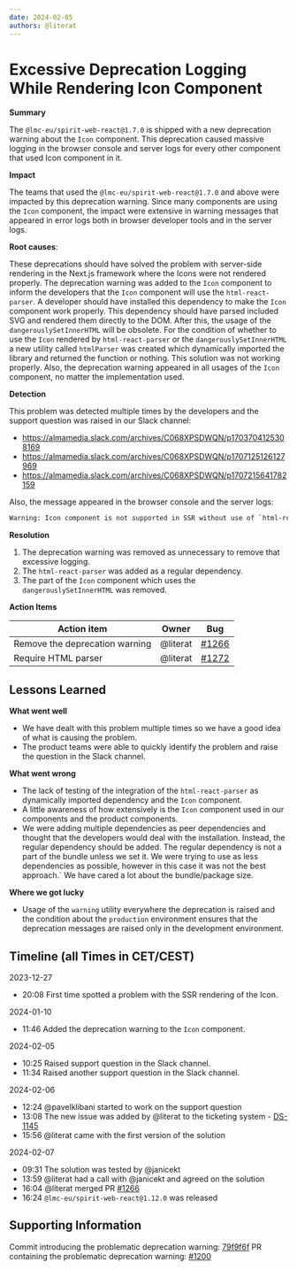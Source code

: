 ```yaml
---
date: 2024-02-05
authors: @literat
---
```


# Excessive Deprecation Logging While Rendering Icon Component

**Summary**

<!-- What is a one or two-line summary of the event that occurred? -->

The `@lmc-eu/spirit-web-react@1.7.0` is shipped with a new deprecation warning about the `Icon` component.
This deprecation caused massive logging in the browser console and server logs for every other component that used Icon component in it.

**Impact**

<!-- What was the scope of impact from the event occurring? How many teams were
impacted? -->

The teams that used the `@lmc-eu/spirit-web-react@1.7.0` and above were impacted by this deprecation warning.
Since many components are using the `Icon` component, the impact were extensive in warning messages that appeared in error logs both in browser developer tools and in the server logs.

**Root causes**:

<!-- Looking back, what ended up being the main reasons why this event occurred?
-->

These deprecations should have solved the problem with server-side rendering in the Next.js framework where the Icons were not rendered properly.
The deprecation warning was added to the `Icon` component to inform the developers that the `Icon` component will use the `html-react-parser`.
A developer should have installed this dependency to make the `Icon` component work properly.
This dependency should have parsed included SVG and rendered them directly to the DOM.
After this, the usage of the `dangerouslySetInnerHTML` will be obsolete.
For the condition of whether to use the `Icon` rendered by `html-react-parser` or the `dangerouslySetInnerHTML` a new utility called `htmlParser` was created which dynamically imported the library and returned the function or nothing.
This solution was not working properly.
Also, the deprecation warning appeared in all usages of the `Icon` component, no matter the implementation used.

**Detection**

<!-- How did we find out or discover that this event had occurred? -->

This problem was detected multiple times by the developers and the support question was raised in our Slack channel:

- https://almamedia.slack.com/archives/C068XPSDWQN/p1703704125308169
- https://almamedia.slack.com/archives/C068XPSDWQN/p1707125126127969
- https://almamedia.slack.com/archives/C068XPSDWQN/p1707215641782159

Also, the message appeared in the browser console and the server logs:

```bash
Warning: Icon component is not supported in SSR without use of `html-react-parser`. Please install missing peer dependency.
```

**Resolution**

<!-- How did we end up addressing this event to mitigate the impact? -->

1. The deprecation warning was removed as unnecessary to remove that excessive logging.
2. The `html-react-parser` was added as a regular dependency.
3. The part of the `Icon` component which uses the `dangerouslySetInnerHTML` was removed.

**Action Items**

<!-- What are the action items that came out of this postmortem? Reference
issues and Pull Requests in the "Bug" column with the appropriate owners -->

| Action item                    | Owner    | Bug              |
| ------------------------------ | -------- | ---------------- |
| Remove the deprecation warning | @literat | [#1266][pr-1266] |
| Require HTML parser            | @literat | [#1272][pr-1272] |

## Lessons Learned

**What went well**

- We have dealt with this problem multiple times so we have a good idea of what is causing the problem.
- The product teams were able to quickly identify the problem and raise the question in the Slack channel.

**What went wrong**

- The lack of testing of the integration of the `html-react-parser` as dynamically imported dependency and the `Icon` component.
- A little awareness of how extensively is the `Icon` component used in our components and the product components.
- We were adding multiple dependencies as peer dependencies and thought that the developers would deal with the installation.
  Instead, the regular dependency should be added. The regular dependency is not a part of the bundle unless we set it.
  We were trying to use as less dependencies as possible, however in this case it was not the best approach.`
  We have cared a lot about the bundle/package size.

**Where we got lucky**

- Usage of the `warning` utility everywhere the deprecation is raised and the condition about the `production` environment ensures that the deprecation messages are raised only in the development environment.

## Timeline (all Times in CET/CEST)

2023-12-27

- 20:08 First time spotted a problem with the SSR rendering of the Icon.

2024-01-10

- 11:46 Added the deprecation warning to the `Icon` component.

2024-02-05

- 10:25 Raised support question in the Slack channel.
- 11:34 Raised another support question in the Slack channel.

2024-02-06

- 12:24 @pavelklibani started to work on the support question
- 13:08 The new issue was added by @literat to the ticketing system - [DS-1145][issue-1145]
- 15:56 @literat came with the first version of the solution

2024-02-07

- 09:31 The solution was tested by @janicekt
- 13:59 @literat had a call with @janicekt and agreed on the solution
- 16:04 @literat merged PR [#1266][pr-1266]
- 16:24 `@lmc-eu/spirit-web-react@1.12.0` was released

## Supporting Information

<!-- Any additional information that you might reference earlier on in the
postmortem -->

Commit introducing the problematic deprecation warning: [79f9f6f][commit-79f9f6f]
PR containing the problematic deprecation warning: [#1200][pr-1200]

[commit-79f9f6f]: https://github.com/lmc-eu/spirit-design-system/commit/79f9f6f207c87296c0c5af1d6c521f48f73206eb
[issue-1145]: https://jira.almacareer.tech/browse/DS-1145
[pr-1200]: https://github.com/lmc-eu/spirit-design-system/pull/1200
[pr-1266]: https://github.com/lmc-eu/spirit-design-system/pull/1266
[pr-1272]: https://github.com/lmc-eu/spirit-design-system/pull/1272
